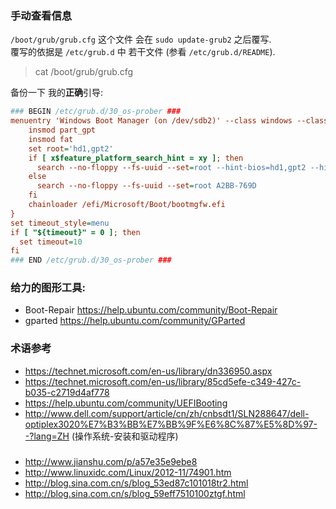 ### 手动查看信息
`/boot/grub/grub.cfg` 这个文件 会在 `sudo update-grub2` 之后覆写.  
覆写的依据是 `/etc/grub.d` 中 若干文件 (参看 `/etc/grub.d/README`).
> cat /boot/grub/grub.cfg

备份一下 我的**正确**引导:
``` cfg
### BEGIN /etc/grub.d/30_os-prober ###
menuentry 'Windows Boot Manager (on /dev/sdb2)' --class windows --class os $menuentry_id_option 'osprober-efi-A2BB-769D' {
	insmod part_gpt
	insmod fat
	set root='hd1,gpt2'
	if [ x$feature_platform_search_hint = xy ]; then
	  search --no-floppy --fs-uuid --set=root --hint-bios=hd1,gpt2 --hint-efi=hd1,gpt2 --hint-baremetal=ahci1,gpt2  A2BB-769D
	else
	  search --no-floppy --fs-uuid --set=root A2BB-769D
	fi
	chainloader /efi/Microsoft/Boot/bootmgfw.efi
}
set timeout_style=menu
if [ "${timeout}" = 0 ]; then
  set timeout=10
fi
### END /etc/grub.d/30_os-prober ###
```

### 给力的图形工具:
- Boot-Repair https://help.ubuntu.com/community/Boot-Repair
- gparted https://help.ubuntu.com/community/GParted

### 术语参考
- https://technet.microsoft.com/en-us/library/dn336950.aspx
- https://technet.microsoft.com/en-us/library/85cd5efe-c349-427c-b035-c2719d4af778
- https://help.ubuntu.com/community/UEFIBooting
- http://www.dell.com/support/article/cn/zh/cnbsdt1/SLN288647/dell-optiplex3020%E7%B3%BB%E7%BB%9F%E6%8C%87%E5%8D%97--?lang=ZH (操作系统-安装和驱动程序)

### 
- http://www.jianshu.com/p/a57e35e9ebe8
- http://www.linuxidc.com/Linux/2012-11/74901.htm
- http://blog.sina.com.cn/s/blog_53ed87c101018tr2.html
- http://blog.sina.com.cn/s/blog_59eff7510100ztgf.html
